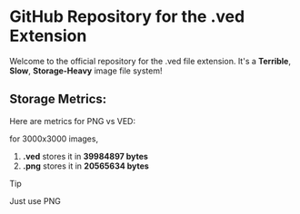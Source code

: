 # GitHub Repository for the .ved Extension

Welcome to the official repository for the .ved file extension. It's a **Terrible**, **Slow**, **Storage-Heavy** image file system!

## Storage Metrics:
Here are metrics for PNG vs VED:

for 3000x3000 images, 
1. **.ved** stores it in **39984897 bytes**
2. **.png** stores it in **20565634 bytes**


> [!TIP]
> Just use PNG
